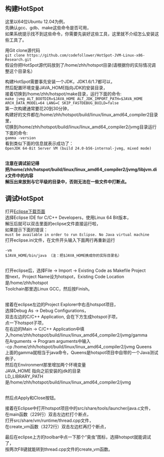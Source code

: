 ## 构建HotSpot

这里以64位Ubuntu 12.04为例，<br>
先确认gcc、gdb、make这些命令是否可用，<br>
如果系统提示找不到这些命令，你需要先装好这些工具，这里就不介绍怎么安装这些工具了。<br>

用Git clone源代码<br>
    ```
git clone https://github.com/codefollower/HotSpot-JVM-Linux-x86-Research.git
    ```
<br>
假设你把HotSpot源代码放到了/home/zhh/hotspot目录(请根据你的实际情况调整这个目录名）<br>

构建HotSpot需要事先安装一个JDK，JDK1.6/1.7都可以，<br>
然后配置环境变量JAVA_HOME指向JDK的安装目录，<br>
接着切换到/home/zhh/hotspot/make目录，运行下面的命令:<br>
    ```
make jvmg ALT_BOOTDIR=$JAVA_HOME ALT_JDK_IMPORT_PATH=$JAVA_HOME ARCH_DATA_MODEL=64 LANG=C SKIP_FASTDEBUG_BUILD=false
    ```
<br>
第一次构建通常要花20到30分钟，<br>
构建好的文件都在/home/zhh/hotspot/build/linux/linux_amd64_compiler2目录里，<br>
切换到/home/zhh/hotspot/build/linux/linux_amd64_compiler2/jvmg目录运行下面的命令:<br>
    ```
gamma -version
    ```
<br>
看到类似下面的信息就表示成功了：<br>
    ```
OpenJDK 64-Bit Server VM (build 24.0-b56-internal-jvmg, mixed mode)
    ```

<strong>
<br>
注意在调试前记得把/home/zhh/hotspot/build/linux/linux_amd64_compiler2/jvmg/libjvm.diz文件中的内容 <br>
解压出来放到与它平级的目录中，否则无法在一些文件中打断点。
</strong>


## 调试HotSpot


打开[Eclipse下载页面](https://www.eclipse.org/downloads/)<br>
选择Eclipse IDE for C/C++ Developers，使用Linux 64 Bit版本，<br>
解压后就可以双击里面的eclipse文件直接运行啦，<br>
如果提示下面的错误：<br>
    ```
must be available in order to run Eclipse. No Java virtual machine
    ```
<br>打开eclipse.ini文件，在文件开头输入下面两行再重新运行<br><br>
    ```
-vm
    ```
    <br>
    ```
$JAVA_HOME/bin/java （注：把$JAVA_HOME换成你的实际目录名）
    ```


<br>
打开eclipse后，选择File -> Import -> Existing Code as Makefile Project <br>
按next，Project Name设为hotspot，Existing Code Location是/home/zhh/hotspot <br>
Toolchain那里选Linux GCC，然后按Finish。<br><br>

接着在eclipse左边的Project Explorer中右击hotspot项目，<br>
选择Debug As -> Debug Configurations，<br>
双击左边的C/C++ Application, 会在下方生成hotspot子项，<br>
点一下hotspot子项，<br>
在右边的Main -> C/C++ Application中填入/home/zhh/hotspot/build/linux/linux_amd64_compiler2/jvmg/gamma <br>
在Arguments -> Program arguments中输入<br>
-cp /home/zhh/hotspot/build/linux/linux_amd64_compiler2/jvmg Queens <br>
上面的gamma就相当于java命令，Queens是hotspot项目中自带的一个Java测试例子，<br>
然后在Environment那里增加两个环境变量<br>
JAVA_HOME 指向之前安装的jdk的目录<br>
LD_LIBRARY_PATH 是/home/zhh/hotspot/build/linux/linux_amd64_compiler2/jvmg<br><br>

然后点Apply和Close按钮。<br>

接着在Eclipse中打开hotspot项目中的src/share/tools/launcher/java.c文件，<br>
在main函数（229行）双击左边栏打个断点，<br>
打开src/share/vm/runtime/thread.cpp文件，<br>
在create_vm函数（3272行）双击左边栏再打个断点，<br>

最后在eclipse上方的toolbar中点一下那个“臭虫”图标，选择hotspot就能调试了，<br>
按两次F8键就能转到thread.cpp文件的create_vm函数。


